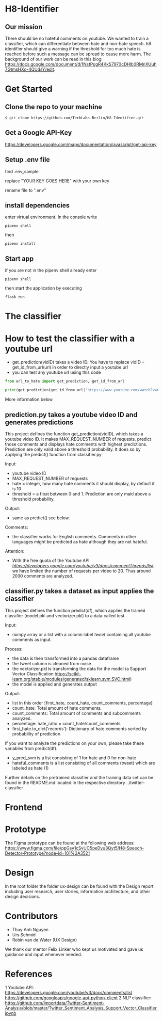 # H8-Identifier
## Our mission
There should be no hateful comments on youtube. We wanted to train a classifier, which can differentiate between hate and non-hate speech. h8 identifier should give a warning if the threshold for too much hate is reached before such a message can be spread to cause more harm. The background of our work can be read in this blog https://docs.google.com/document/d/1NstPggR4KkS7970cDHlb0RMnXUuh7GtmsHXo-4QUdsY/edit.


# Get Started

## Clone the repo to your machine

```console
$ git clone https://github.com/TechLabs-Berlin/H8-Identifier.git
```

## Get a Google API-Key
https://developers.google.com/maps/documentation/javascript/get-api-key

## Setup .env file

find .env_sample

replace "YOUR KEY GOES HERE" with your own key

rename file to ".env"
## install dependencies

enter virtual environment. In the console write
```console
pipenv shell
```

then
```console
pipenv install
``` 

## Start app

if you are not in the pipenv shell already enter
```console
pipenv shell
```

then start the application by executing
```console
flask run
```

# The classifier
# How to test the classifier with a youtube url

- get_prediction(vidID) takes a video ID. You have to replace vidID = get_id_from_url(url) in order to directly input a youtube url
- you can test any youtube url using this code

```python
from url_to_hate import get_prediction, get_id_from_url

print(get_prediction(get_id_from_url("https://www.youtube.com/watch?v=6eGEX_LTqhQ")))
```
More information below

## prediction.py takes a youtube video ID and generates predictions
This project defines the function get_prediction(vidID), which takes a youtube video ID. It makes MAX_REQUEST_NUMBER of requests, predict those comments and displays hate comments with highest predictions. Prediction are only valid above a threshold probability. It does so by applying the predict() function from classifier.py

Input: 
- youtube video ID
- MAX_REQUEST_NUMBER of requests
- hate = integer, how many hate comments it should display, by default it is 10
- threshold = a float between 0 and 1. Prediction are only maid above a threshold probability.

Output:
 
- same as predict() see below. 

Comments:
- the classifier works for English comments. Comments in other languages might be predicted as hate although they are not hateful.

Attention:
- With the free quota of the Youtube API *https://developers.google.com/youtube/v3/docs/commentThreads/list* we have limited the number of requests per video to 20. Thus around 2000 comments are analyzed.
  
## classifier.py takes a dataset as input applies the classifier 
This project defines the function predict(df), which applies the trained classifier (model.pkl and vectorizer.pkl) to a data called test.

Input: 
- numpy array or a list with a column label *tweet* containing all youtube comments as input.

Process:
- the data is then transformed into a pandas dataframe
- the tweet column is cleaned from noise
- the vectorizer.pkl is transforming the data for the model (a Support Vector Classification https://scikit-learn.org/stable/modules/generated/sklearn.svm.SVC.html)
- the model is applied and generates output

Output:

  - list in this order [first_hate, count_hate, count_comments, percentage]
  - count_hate: Total amount of hate comments.
  - count_comments: Total amount of comments and subcomments analyzed.
  - percentage: hate_ratio = count_hate/count_comments 
  - first_hate.to_dict('records'): Dictionary of hate comments sorted by probability of prediction.

If you want to analyze the predictions on your own, please take these variables from predict(df).
- y_pred_svm is a list consisting of 1 for hate and 0 for non-hate
- hateful_comments is a list consisting of all comments (tweet) which are labeled as hate (1)

Further details on the pretrained classifier and the training data set can be found in the README.md located in the respective directory ../twitter-classifier

# Frontend

# Prototype
The Figma prototype can be found at the following web address: https://www.figma.com/file/ppGsy1cSvUC5peDyu3Qyt5/H8-Speech-Detector-Prototype?node-id=101%3A3521 

# Design
In the root folder the folder ux-design can be found with the Design report including user research, user stories, information architecture, and other design decisions.

# Contributors
- Thuy Anh Nguyen
- Urs Schmid
- Robin van de Water (UX Design)

We thank our mentor Felix Linker who kept us motivated and gave us guidance and input whenever needed.

# References
1 Youtube API: https://developers.google.com/youtube/v3/docs/comments/list https://github.com/googleapis/google-api-python-client
2 NLP classifier: https://github.com/importdata/Twitter-Sentiment-Analysis/blob/master/Twitter_Sentiment_Analysis_Support_Vector_Classifier.ipynb


